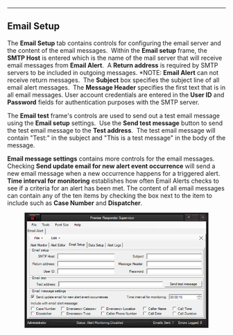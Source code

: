   -----------------
  **Email Setup**
  -----------------

The **Email Setup** tab contains controls for configuring the email
server and the content of the email messages.  Within the **Email
setup** frame, the **SMTP Host** is entered which is the name of the
mail server that will receive email messages from **Email Alert**.  A
**Return address** is required by SMTP servers to be included in
outgoing messages. \*NOTE: **Email Alert** can not receive return
messages.  The **Subject** box specifies the subject line of all email
alert messages.  The **Message Header** specifies the first text that is
in all email messages. User account credentials are entered in the
**User ID** and **Password** fields for authentication purposes with the
SMTP server.

The **Email test** frame\'s controls are used to send out a test email
message using the **Email setup** settings.  Use the **Send test
message** button to send the test email message to the **Test
address**.  The test email message will contain \"Test:\" in the subject
and \"This is a test message\" in the body of the message.

**Email message settings** contains more controls for the email
messages.  Checking **Send update email for new alert event occurrence**
will send a new email message when a new occurrence happens for a
triggered alert.  **Time interval for monitoring** establishes how often
Email Alerts checks to see if a criteria for an alert has been met. The
content of all email messages can contain any of the ten items by
checking the box next to the item to include such as **Case Number** and
**Dispatcher**.

<figure><img src=".gitbook/assets/Email%20Setup/image001.png" alt=""><figcaption></figcaption></figure>
